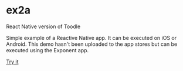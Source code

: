 # ex2a
React Native version of Toodle

Simple example of a Reactive Native app. It can be executed on iOS or Android. This demo hasn't been uploaded to the app stores but 
can be executed using the Exponent app.

[Try it](https://getexponent.com/@jhlagado/ex2a)
